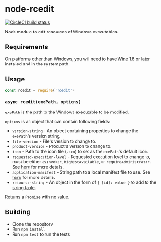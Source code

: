 # node-rcedit

[![CircleCI build status](https://circleci.com/gh/electron/node-rcedit/tree/master.svg?style=svg)](https://circleci.com/gh/electron/node-rcedit/tree/master)

Node module to edit resources of Windows executables.

## Requirements

On platforms other than Windows, you will need to have [Wine](https://winehq.org)
1.6 or later installed and in the system path.

## Usage

```javascript
const rcedit = require('rcedit')
```

### `async rcedit(exePath, options)`

`exePath` is the path to the Windows executable to be modified.

`options` is an object that can contain following fields:

* `version-string` - An object containing properties to change the `exePath`'s
  version string.
* `file-version` - File's version to change to.
* `product-version` - Product's version to change to.
* `icon` - Path to the icon file (`.ico`) to set as the `exePath`'s default icon.
* `requested-execution-level` - Requested execution level to change to, must be
  either `asInvoker`, `highestAvailable`, or `requireAdministrator`. See
  [here](https://msdn.microsoft.com/en-us/library/6ad1fshk.aspx#Anchor_9) for
  more details.
* `application-manifest` - String path to a local manifest file to use.
  See [here](https://msdn.microsoft.com/en-us/library/windows/desktop/aa374191.aspx)
  for more details.
* `resource-string` - An object in the form of `{ [id]: value }` to add to the
  [string table](https://docs.microsoft.com/en-us/windows/win32/menurc/stringtable-resource).

Returns a `Promise` with no value.

## Building

* Clone the repository
* Run `npm install`
* Run `npm test` to run the tests
